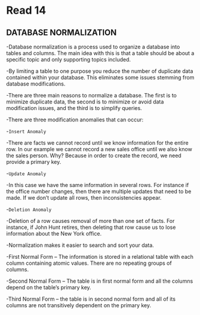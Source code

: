# Read 14

## DATABASE NORMALIZATION

-Database normalization is a process used to organize a database into tables and columns.  The main idea with this is that a table should be about a specific topic and only supporting topics included.

-By limiting a table to one purpose you reduce the number of duplicate data contained within your database. This eliminates some issues stemming from database modifications.

-There are three main reasons to normalize a database.  The first is to minimize duplicate data, the second is to minimize or avoid data modification issues, and the third is to simplify queries.

-There are three modification anomalies that can occur:

-`Insert Anomaly`

-There are facts we cannot record until we know information for the entire row.  In our example we cannot record a new sales office until we also know the sales person.  Why?  Because in order to create the record, we need provide a primary key.  

-`Update Anomaly`

-In this case we have the same information in several rows. For instance if the office number changes, then there are multiple updates that need to be made.  If we don’t update all rows, then inconsistencies appear.

-`Deletion Anomaly`

-Deletion of a row causes removal of more than one set of facts.  For instance, if John Hunt retires, then deleting that row cause us to lose information about the New York office.

-Normalization makes it easier to search and sort your data.

-First Normal Form – The information is stored in a relational table with each column containing atomic values. There are no repeating groups of columns.

-Second Normal Form – The table is in first normal form and all the columns depend on the table’s primary key.

-Third Normal Form – the table is in second normal form and all of its columns are not transitively dependent on the primary key.
